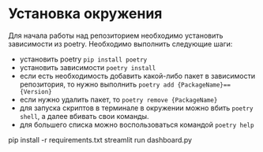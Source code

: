 # Установка окружения
Для начала работы над репозиторием необходимо установить зависимости из poetry.
Необходимо выполнить следующие шаги:

 - установить poetry ```pip install poetry```
 - установить зависимости ```poetry install```
 - если есть необходимость добавить какой-либо пакет в зависимости репозитория, то нужно выполнить ```poetry add {PackageName}=={Version}```
 - если нужно удалить пакет, то ```poetry remove {PackageName}```
 - для запуска скриптов в терминале в окружении можно вбить ```poetry shell```, а далее вбивать свои команды.
 - для большего списка можно воспользоваться командой ```poetry help```

pip install -r requirements.txt
streamlit run dashboard.py
